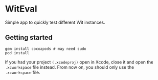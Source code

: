 # WitEval

Simple app to quickly test different Wit instances.

## Getting started

```
gem install cocoapods # may need sudo
pod install
```

If you had your project `(.xcodeproj)` open in Xcode, close it and open the `.xcworkspace` file instead. From now on, you should only use the `.xcworkspace` file.
